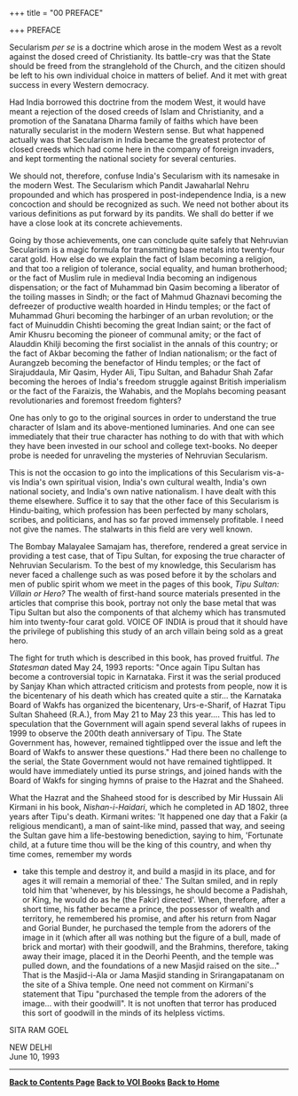 +++
title = "00  PREFACE"

+++
PREFACE

Secularism *per se* is a doctrine which arose in the modem West as a
revolt against the dosed creed of Christianity. Its battle-cry was that
the State should be freed from the stranglehold of the Church, and the
citizen should be left to his own individual choice in matters of
belief. And it met with great success in every Western democracy.

Had India borrowed this doctrine from the modem West, it would have
meant a rejection of the dosed creeds of Islam and Christianity, and a
promotion of the Sanatana Dharma family of faiths which have been
naturally secularist in the modern Western sense. But what happened
actually was that Secularism in India became the greatest protector of
closed creeds which had come here in the company of foreign invaders,
and kept tormenting the national society for several centuries.

We should not, therefore, confuse India's Secularism with its namesake
in the modern West. The Secularism which Pandit Jawaharlal Nehru
propounded and which has prospered in post-independence India, is a new
concoction and should be recognized as such. We need not bother about
its various definitions as put forward by its pandits. We shall do
better if we have a close look at its concrete achievements.

Going by those achievements, one can conclude quite safely that
Nehruvian Secularism is a magic formula for transmitting base metals
into twenty-four carat gold. How else do we explain the fact of Islam
becoming a religion, and that too a religion of tolerance, social
equality, and human brotherhood; or the fact of Muslim rule in medieval
India becoming an indigenous dispensation; or the fact of Muhammad bin
Qasim becoming a liberator of the toiling masses in Sindh; or the fact
of Mahmud Ghaznavi becoming the defreezer of productive wealth hoarded
in Hindu temples; or the fact of Muhammad Ghuri becoming the harbinger
of an urban revolution; or the fact of Muinuddin Chishti becoming the
great Indian saint; or the fact of Amir Khusru becoming the pioneer of
communal amity; or the fact of Alauddin Khilji becoming the first
socialist in the annals of this country; or the fact of Akbar becoming
the father of Indian nationalism; or the fact of Aurangzeb becoming the
benefactor of Hindu temples; or the fact of Sirajuddaula, Mir Qasim,
Hyder Ali, Tipu Sultan, and Bahadur Shah Zafar becoming the heroes of
India's freedom struggle against British imperialism or the fact of the
Faraizis, the Wahabis, and the Moplahs becoming peasant revolutionaries
and foremost freedom fighters?

One has only to go to the original sources in order to understand the
true character of Islam and its above-mentioned luminaries. And one can
see immediately that their true character has nothing to do with that
with which they have been invested in our school and college text-books.
No deeper probe is needed for unraveling the mysteries of Nehruvian
Secularism.

This is not the occasion to go into the implications of this Secularism
vis-a-vis India's own spiritual vision, India's own cultural wealth,
India's own national society, and India's own native nationalism. I have
dealt with this theme elsewhere. Suffice it to say that the other face
of this Secularism is Hindu-baiting, which profession has been perfected
by many scholars, scribes, and politicians, and has so far proved
immensely profitable. I need not give the names. The stalwarts in this
field are very well known.

The Bombay Malayalee Samajam has, therefore, rendered a great service in
providing a test case, that of Tipu Sultan, for exposing the true
character of Nehruvian Secularism. To the best of my knowledge, this
Secularism has never faced a challenge such as was posed before it by
the scholars and men of public spirit whom we meet in the pages of this
book, *Tipu Sultan: Villain or Hero?* The wealth of first-hand source
materials presented in the articles that comprise this book, portray not
only the base metal that was Tipu Sultan but also the components of that
alchemy which has transmuted him into twenty-four carat gold. VOICE OF
INDIA is proud that it should have the privilege of publishing this
study of an arch villain being sold as a great hero.

The fight for truth which is described in this book, has proved
fruitful. *The Statesman* dated May 24, 1993 reports: "Once again Tipu
Sultan has become a controversial topic in Karnataka. First it was the
serial produced by Sanjay Khan which attracted criticism and protests
from people, now it is the bicentenary of his death which has created
quite a stir... the Karnataka Board of Wakfs has organized the
bicentenary, Urs-e-Sharif, of Hazrat Tipu Sultan Shaheed (R.A.), from
May 21 to May 23 this year.... This has led to speculation that the
Government will again spend several lakhs of rupees in 1999 to observe
the 200th death anniversary of Tipu. The State Government has, however,
remained tightlipped over the issue and left the Board of Wakfs to
answer these questions." Had there been no challenge to the serial, the
State Government would not have remained tightlipped. It would have
immediately untied its purse strings, and joined hands with the Board of
Wakfs for singing hymns of praise to the Hazrat and the Shaheed.

What the Hazrat and the Shaheed stood for is described by Mir Hussain
Ali Kirmani in his book, *Nishan-i-Haidari*, which he completed in AD
1802, three years after Tipu's death. Kirmani writes: 'It happened one
day that a Fakir (a religious mendicant), a man of saint-like mind,
passed that way, and seeing the Sultan gave him a life-bestowing
benediction, saying to him, 'Fortunate child, at a future time thou will
be the king of this country, and when thy time comes, remember my words
- take this temple and destroy it, and build a masjid in its place, and
for ages it will remain a memorial of thee.' The Sultan smiled, and in
reply told him that 'whenever, by his blessings, he should become a
Padishah, or King, he would do as he (the Fakir) directed'. When,
therefore, after a short time, his father became a prince, the possessor
of wealth and territory, he remembered his promise, and after his return
from Nagar and Gorial Bunder, he purchased the temple from the adorers
of the image in it (which after all was nothing but the figure of a
bull, made of brick and mortar) with their goodwill, and the Brahmins,
therefore, taking away their image, placed it in the Deorhi Peenth, and
the temple was pulled down, and the foundations of a new Masjid raised
on the site..." That is the Masjid-i-Ala or Jama Masjid standing in
Srirangapatanam on the site of a Shiva temple. One need not comment on
Kirmani's statement that Tipu "purchased the temple from the adorers of
the image... with their goodwill". It is not unoften that terror has
produced this sort of goodwill in the minds of its helpless victims.

SITA RAM GOEL

NEW DELHI  
June 10, 1993  

------------------------------------------------------------------------

**[Back to Contents Page](index.htm)    [Back to VOI
Books](http://voi.org/books)    [Back to Home](http://voi.org)**
